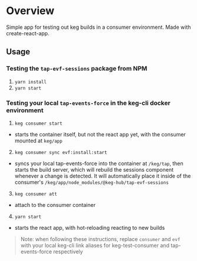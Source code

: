 # Overview
Simple app for testing out keg builds in a consumer environment. Made with create-react-app.

## Usage

### Testing the `tap-evf-sessions` package from NPM
1. `yarn install`
2. `yarn start`

### Testing your local `tap-events-force` in the keg-cli docker environment
1. `keg consumer start`
  * starts the container itself, but not the react app yet, with the consumer mounted at `keg/app`
2. `keg consumer sync evf:install:start`
  * syncs your local tap-events-force into the container at `/keg/tap`, then starts the build server, which will rebuild the sessions component whenever a change is detected. It will automatically
    place it inside of the consumer's `/keg/app/node_modules/@keg-hub/tap-evf-sessions` 
3. `keg consumer att`
  * attach to the consumer container
4. `yarn start`
  * starts the react app, with hot-reloading reacting to new builds

> Note: when following these instructions, replace `consumer` and `evf` with your local keg-cli link aliases for keg-test-consumer and tap-events-force respectively
